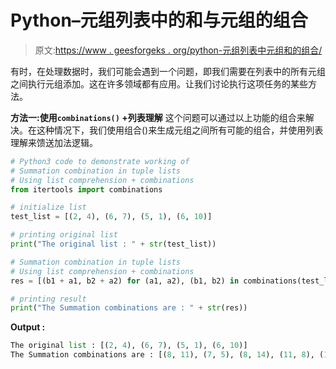 # Python–元组列表中的和与元组的组合

> 原文:[https://www . geesforgeks . org/python-元组列表中元组和的组合/](https://www.geeksforgeeks.org/python-combinations-of-sum-with-tuples-in-tuple-list/)

有时，在处理数据时，我们可能会遇到一个问题，即我们需要在列表中的所有元组之间执行元组添加。这在许多领域都有应用。让我们讨论执行这项任务的某些方法。

**方法一:使用`combinations()` +列表理解**
这个问题可以通过以上功能的组合来解决。在这种情况下，我们使用组合()来生成元组之间所有可能的组合，并使用列表理解来馈送加法逻辑。

```py
# Python3 code to demonstrate working of
# Summation combination in tuple lists
# Using list comprehension + combinations
from itertools import combinations

# initialize list 
test_list = [(2, 4), (6, 7), (5, 1), (6, 10)]

# printing original list 
print("The original list : " + str(test_list))

# Summation combination in tuple lists
# Using list comprehension + combinations
res = [(b1 + a1, b2 + a2) for (a1, a2), (b1, b2) in combinations(test_list, 2)] 

# printing result
print("The Summation combinations are : " + str(res))
```

**Output :**

```py
The original list : [(2, 4), (6, 7), (5, 1), (6, 10)]
The Summation combinations are : [(8, 11), (7, 5), (8, 14), (11, 8), (12, 17), (11, 11)]

```